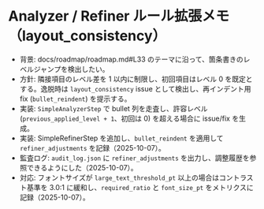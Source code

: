 # Analyzer / Refiner ルール拡張メモ（layout_consistency）

- 背景: docs/roadmap/roadmap.md#L33 のテーマに沿って、箇条書きのレベルジャンプを検出したい。
- 方針: 隣接項目のレベル差を 1 以内に制限し、初回項目はレベル 0 を既定とする。逸脱時は `layout_consistency` issue として検出し、再インデント用 fix (`bullet_reindent`) を提示する。
- 実装: `SimpleAnalyzerStep` で bullet 列を走査し、許容レベル (`previous_applied_level + 1`、初回は 0) を超える場合に issue/fix を生成。
- 実装: SimpleRefinerStep を追加し、`bullet_reindent` を適用して `refiner_adjustments` を記録（2025-10-07）。
- 監査ログ: `audit_log.json` に `refiner_adjustments` を出力し、調整履歴を参照できるようにした（2025-10-07）。
- 対応: フォントサイズが `large_text_threshold_pt` 以上の場合はコントラスト基準を 3.0:1 に緩和し、`required_ratio` と `font_size_pt` をメトリクスに記録（2025-10-07）。
